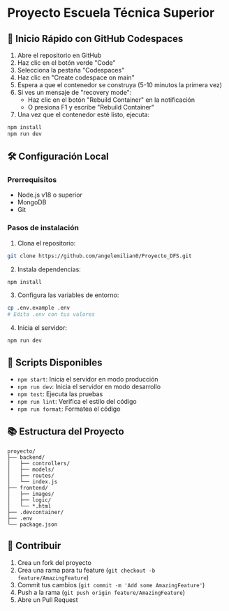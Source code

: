 # Proyecto Escuela Técnica Superior

## 🚀 Inicio Rápido con GitHub Codespaces

1. Abre el repositorio en GitHub
2. Haz clic en el botón verde "Code"
3. Selecciona la pestaña "Codespaces"
4. Haz clic en "Create codespace on main"
5. Espera a que el contenedor se construya (5-10 minutos la primera vez)
6. Si ves un mensaje de "recovery mode":
   - Haz clic en el botón "Rebuild Container" en la notificación
   - O presiona F1 y escribe "Rebuild Container"
7. Una vez que el contenedor esté listo, ejecuta:
```bash
npm install
npm run dev
```

## 🛠️ Configuración Local

### Prerrequisitos
- Node.js v18 o superior
- MongoDB
- Git

### Pasos de instalación
1. Clona el repositorio:
```bash
git clone https://github.com/angelemilian0/Proyecto_DFS.git
```

2. Instala dependencias:
```bash
npm install
```

3. Configura las variables de entorno:
```bash
cp .env.example .env
# Edita .env con tus valores
```

4. Inicia el servidor:
```bash
npm run dev
```

## 🔧 Scripts Disponibles
- `npm start`: Inicia el servidor en modo producción
- `npm run dev`: Inicia el servidor en modo desarrollo
- `npm test`: Ejecuta las pruebas
- `npm run lint`: Verifica el estilo del código
- `npm run format`: Formatea el código

## 📚 Estructura del Proyecto
```
proyecto/
├── backend/
│   ├── controllers/
│   ├── models/
│   ├── routes/
│   └── index.js
├── frontend/
│   ├── images/
│   ├── logic/
│   └── *.html
├── .devcontainer/
├── .env
└── package.json
```

## 🤝 Contribuir
1. Crea un fork del proyecto
2. Crea una rama para tu feature (`git checkout -b feature/AmazingFeature`)
3. Commit tus cambios (`git commit -m 'Add some AmazingFeature'`)
4. Push a la rama (`git push origin feature/AmazingFeature`)
5. Abre un Pull Request
